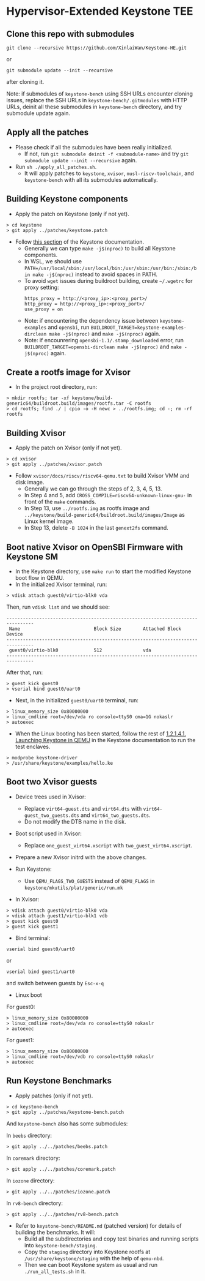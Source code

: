 # Hypervisor-Extended Keystone TEE

## Clone this repo with submodules

```
git clone --recursive https://github.com/XinlaiWan/Keystone-HE.git
```
or
```
git submodule update --init --recursive
```
after cloning it.

Note: if submodules of `keystone-bench` using SSH URLs encounter cloning issues, replace the SSH URLs in `keystone-bench/.gitmodules` with HTTP URLs, deinit all these submodules in `keystone-bench` directory, and try submodule update again.

## Apply all the patches

- Please check if all the submodules have been really initialized.
  - If not, run `git submodule deinit -f <submodule-name>` and try `git submodule update --init --recursive` again.
- Run `sh ./apply_all_patches.sh`.
  - It will apply patches to `keystone`, `xvisor`, `musl-riscv-toolchain`, and `keystone-bench` with all its submodules automatically.

## Building Keystone components

- Apply the patch on Keystone (only if not yet).

```
> cd keystone
> git apply ../patches/keystone.patch
```

- Follow [this section](https://docs.keystone-enclave.org/en/latest/Getting-Started/Running-Keystone-with-QEMU.html) of the Keystone documentation.
  - Generally we can type `make -j$(nproc)` to build all Keystone components.
  - In WSL, we should use `PATH=/usr/local/sbin:/usr/local/bin:/usr/sbin:/usr/bin:/sbin:/bin make -j$(nproc)` instead to avoid spaces in PATH.
  - To avoid `wget` issues during buildroot building, create `~/.wgetrc` for proxy setting:
    ```
    https_proxy = http://<proxy_ip>:<proxy_port>/
    http_proxy = http://<proxy_ip>:<proxy_port>/
    use_proxy = on
    ```
  - Note: if encountering the dependency issue between `keystone-examples` and `opensbi`, 
    run `BUILDROOT_TARGET=keystone-examples-dirclean make -j$(nproc)` and `make -j$(nproc)` again.
  - Note: if encounrering `opensbi-1.1/.stamp_downloaded` error,
    run `BUILDROOT_TARGET=opensbi-dirclean make -j$(nproc)` and `make -j$(nproc)` again.

## Create a rootfs image for Xvisor

- In the project root directory, run:

```
> mkdir rootfs; tar -xf keystone/build-generic64/buildroot.build/images/rootfs.tar -C rootfs
> cd rootfs; find ./ | cpio -o -H newc > ../rootfs.img; cd -; rm -rf rootfs
```

## Building Xvisor

- Apply the patch on Xvisor (only if not yet).

```
> cd xvisor
> git apply ../patches/xvisor.patch
```

- Follow `xvisor/docs/riscv/riscv64-qemu.txt` to build Xvisor VMM and disk image.
  - Generally we can go through the steps of 2, 3, 4, 5, 13.
  - In Step 4 and 5, add `CROSS_COMPILE=riscv64-unknown-linux-gnu-` in front of the `make` commands.
  - In Step 13, use `../rootfs.img` as rootfs image and `../keystone/build-generic64/buildroot.build/images/Image` as Linux kernel image.
  - In Step 13, delete `-B 1024` in the last `genext2fs` command.

## Boot native Xvisor on OpenSBI Firmware with Keystone SM

- In the Keystone directory, use `make run` to start the modified Keystone boot flow in QEMU.
- In the initialized Xvisor terminal, run:

```
> vdisk attach guest0/virtio-blk0 vda
```

Then, run `vdisk list` and we should see:

```
--------------------------------------------------------------------------------
 Name                           Block Size        Attached Block Device         
--------------------------------------------------------------------------------
 guest0/virtio-blk0             512               vda                           
--------------------------------------------------------------------------------
```

After that, run:

```
> guest kick guest0
> vserial bind guest0/uart0
```

- Next, in the initialized `guest0/uart0` terminal, run:

```
> linux_memory_size 0x80000000
> linux_cmdline root=/dev/vda ro console=ttyS0 cma=1G nokaslr
> autoexec
```

- When the Linux booting has been started, follow the rest of [1.2.1.4.1. Launching Keystone in QEMU](https://docs.keystone-enclave.org/en/latest/Getting-Started/QEMU-Run-Tests.html) in the Keystone documentation to run the test enclaves.

```
> modprobe keystone-driver
> /usr/share/keystone/examples/hello.ke
```

## Boot two Xvisor guests

- Device trees used in Xvisor:
  - Replace `virt64-guest.dts` and `virt64.dts` with `virt64-guest_two_guests.dts` and `virt64_two_guests.dts`.
  - Do not modify the DTB name in the disk.
- Boot script used in Xvisor:
  - Replace `one_guest_virt64.xscript` with `two_guest_virt64.xscript`.

- Prepare a new Xvisor initrd with the above changes.

- Run Keystone:
  - Use `QEMU_FLAGS_TWO_GUESTS` instead of `QEMU_FLAGS` in `keystone/mkutils/plat/generic/run.mk`

- In Xvisor:

```
> vdisk attach guest0/virtio-blk0 vda
> vdisk attach guest1/virtio-blk1 vdb
> guest kick guest0
> guest kick guest1
```

- Bind terminal:

```
vserial bind guest0/uart0
```
or
```
vserial bind guest1/uart0
```
and switch between guests by `Esc-x-q`

- Linux boot

For guest0:
```
> linux_memory_size 0x80000000
> linux_cmdline root=/dev/vda ro console=ttyS0 nokaslr
> autoexec
```

For guest1:
```
> linux_memory_size 0x80000000
> linux_cmdline root=/dev/vdb ro console=ttyS0 nokaslr
> autoexec
```

## Run Keystone Benchmarks

- Apply patches (only if not yet).

```
> cd keystone-bench
> git apply ../patches/keystone-bench.patch
```

And `keystone-bench` also has some submodules:

In `beebs` directory:
```
> git apply ../../patches/beebs.patch
```

In `coremark` directory:
```
> git apply ../../patches/coremark.patch
```

In `iozone` directory:
```
> git apply ../../patches/iozone.patch
```

In `rv8-bench` directory:
```
> git apply ../../patches/rv8-bench.patch
```

- Refer to `keystone-bench/README.md` (patched version) for details of building the benchmarks. It will:
  - Build all the subdirectories and copy test binaries and running scripts into `keystone-bench/staging`.
  - Copy the `staging` directory into Keystone rootfs at `/usr/share/keystone/staging` with the help of `qemu-nbd`.
  - Then we can boot Keystone system as usual and run `./run_all_tests.sh` in it.
